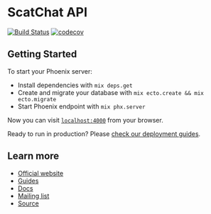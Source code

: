 # ScatChat API

[![Build Status](https://travis-ci.com/scat-chat/scat-chat-api.svg?branch=master)](https://travis-ci.com/scat-chat/scat-chat-api)
[![codecov](https://codecov.io/gh/scat-chat/scat-chat-api/branch/master/graph/badge.svg)](https://codecov.io/gh/scat-chat/scat-chat-api)

## Getting Started

To start your Phoenix server:

*  Install dependencies with `mix deps.get`
*  Create and migrate your database with `mix ecto.create && mix ecto.migrate`
*  Start Phoenix endpoint with `mix phx.server`

Now you can visit [`localhost:4000`](http://localhost:4000) from your browser.

Ready to run in production? Please [check our deployment guides](https://hexdocs.pm/phoenix/deployment.html).

## Learn more

*  [Official website](http://www.phoenixframework.org/)
*  [Guides](https://hexdocs.pm/phoenix/overview.html)
*  [Docs](https://hexdocs.pm/phoenix)
*  [Mailing list](http://groups.google.com/group/phoenix-talk)
*  [Source](https://github.com/phoenixframework/phoenix)
